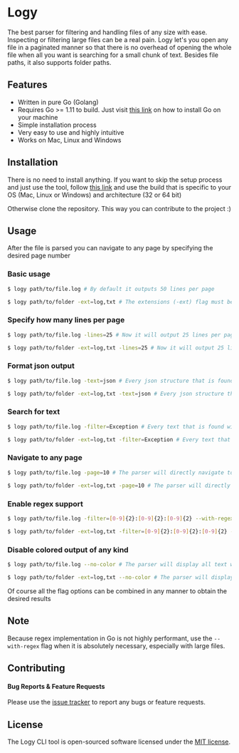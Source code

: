 # Logy

The best parser for filtering and handling files of any size with ease. Inspecting or filtering large files can be a real pain. Logy let's you open any file in a paginated manner so that there is no overhead of opening the whole file when all you want is searching for a small chunk of text. Besides file paths, it also supports folder paths.

## Features

- Written in pure Go (Golang)
- Requires Go >= 1.11 to build. Just visit [this link](https://golang.org/doc/install) on how to install Go on your machine
- Simple installation process
- Very easy to use and highly intuitive
- Works on Mac, Linux and Windows

## Installation

There is no need to install anything. If you want to skip the setup process and just use the tool, follow [this link](https://github.com/iulianclita/logy/releases) and use the build that is specific to your OS (Mac, Linux or Windows) and architecture (32 or 64 bit)

Otherwise clone the repository. This way you can contribute to the project :)

## Usage

After the file is parsed you can navigate to any page by specifying the desired page number

### Basic usage
```bash
$ logy path/to/file.log # By default it outputs 50 lines per page
```

```bash
$ logy path/to/folder -ext=log,txt # The extensions (-ext) flag must be specified for folder paths to mention what file types should be scanned. In this example the parser will search the folder recursively for all files ending with .log or .txt extension
```

### Specify how many lines per page
```bash
$ logy path/to/file.log -lines=25 # Now it will output 25 lines per page
```

```bash
$ logy path/to/folder -ext=log,txt -lines=25 # Now it will output 25 lines per page
```

### Format json output
```bash
$ logy path/to/file.log -text=json # Every json structure that is found will be nicely formatted 
```

```bash
$ logy path/to/folder -ext=log,txt -text=json # Every json structure that is found will be nicely formatted 
```

### Search for text
```bash
$ logy path/to/file.log -filter=Exception # Every text that is found will be nicely colored to be easily observed 
``` 

```bash
$ logy path/to/folder -ext=log,txt -filter=Exception # Every text that is found will be nicely colored to be easily observed 
``` 

### Navigate to any page
```bash
$ logy path/to/file.log -page=10 # The parser will directly navigate to the specified page number 
```

```bash
$ logy path/to/folder -ext=log,txt -page=10 # The parser will directly navigate to the specified page number 
```

### Enable regex support
```bash
$ logy path/to/file.log -filter=[0-9]{2}:[0-9]{2}:[0-9]{2} --with-regex # The parser will search for any text that matches whatever was specified in the filter option flag
```

```bash
$ logy path/to/folder -ext=log,txt -filter=[0-9]{2}:[0-9]{2}:[0-9]{2} --with-regex # The parser will search for any text that matches whatever was specified in the filter option flag
```   

### Disable colored output of any kind
```bash
$ logy path/to/file.log --no-color # The parser will display all text with the same color (black/white). Probably you will never want this behavior but it's here just in case :)
``` 

```bash
$ logy path/to/folder -ext=log,txt --no-color # The parser will display all text with the same color (black/white). Probably you will never want this behavior but it's here just in case :)
``` 

Of course all the flag options can be combined in any manner to obtain the desired results

## Note
Because regex implementation in Go is not highly performant, use the `--with-regex` flag when it is absolutely necessary, especially with large files.

## Contributing

#### Bug Reports & Feature Requests

Please use the [issue tracker](https://github.com/iulianclita/logy/issues) to report any bugs or feature requests.

## License

The Logy CLI tool is open-sourced software licensed under the [MIT license](http://opensource.org/licenses/MIT).
